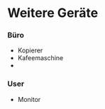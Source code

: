 Weitere Geräte
========================

### Büro
- Kopierer
- Kafeemaschine
- 


### User
- Monitor
